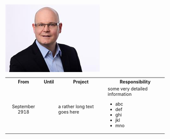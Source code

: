 <img src="image01.jpg">

<table>
  <tbody>
    <tr>
      <th align="center">From</th>
      <th align="center">Until</th>
      <th align="center">Project</th>
      <th align="center">Responsibility</th>
    </tr>
    <tr>
      <td align="center">September 2918</td>
      <td></td>
      <td align="left">
                   a rather long text goes here
        </td>
      <td align="left">
       some very detailed information
        <ul>
          <li>abc</li>
            <li>def</li>
          <li>ghi</li>
            <li>jkl </li>
            <li>mno</li>
        </ul>

</td>
   
  </tbody>
</table>

